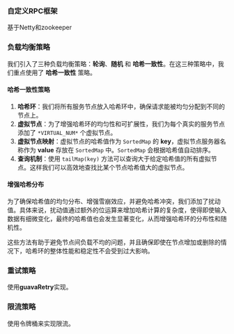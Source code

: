 ### 自定义RPC框架 

基于Netty和zookeeper

### 负载均衡策略

我们引入了三种负载均衡策略：**轮询**、**随机** 和 **哈希一致性**。在这三种策略中，我们重点使用了 **哈希一致性** 策略。

#### 哈希一致性策略
1. **哈希环**：我们将所有服务节点放入哈希环中，确保请求能被均匀分配到不同的节点上。
2. **虚拟节点**：为了增强哈希环的均匀性和可扩展性，我们为每个真实的服务节点添加了 `*VIRTUAL_NUM*` 个虚拟节点。
3. **虚拟节点映射**：虚拟节点的哈希值作为 `SortedMap` 的 **key**，虚拟节点服务器名称作为 **value** 存放在 `SortedMap` 中。`SortedMap` 会根据哈希值自动排序。
4. **查询机制**：使用 `tailMap(key)` 方法可以查询大于给定哈希值的所有虚拟节点。这样我们可以高效地查找比某个节点哈希值大的虚拟节点。

#### 增强哈希分布
为了确保哈希值的均匀分布、增强雪崩效应，并避免哈希冲突，我们添加了扰动值。具体来说，扰动值通过额外的位运算来增加哈希计算的复杂度，使得即使输入数据有细微变化，最终的哈希值也会发生显著变化，从而增强哈希环的分布性和随机性。

这些方法有助于避免节点间负载不均的问题，并且确保即使在节点增加或删除的情况下，哈希环的整体性能和稳定性不会受到过大影响。

### 重试策略

使用**guavaRetry**实现。

### 限流策略

使用令牌桶来实现限流。